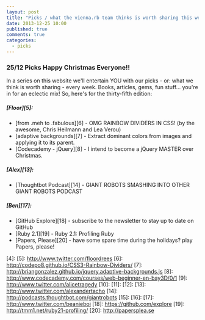 ```yaml
---
layout: post
title: "Picks / what the vienna.rb team thinks is worth sharing this week"
date: 2013-12-25 10:00
published: true
comments: true
categories:
  - picks
---
```


### 25/12 Picks Happy Christmas Everyone!!

In a series on this website we'll entertain YOU with our picks - or: what we think is worth sharing - every week.
Books, articles, gems, fun stuff... you're in for an eclectic mix! So, here's for the thirty-fifth edition:

##### [Floor][5]:
  - [from .meh to .fabulous][6] - OMG RAINBOW DIVIDERS IN CSS! (by the awesome, Chris Heilmann and Lea Verou)
  - [adaptive backgrounds][7] - Extract dominant colors from images and applying it to its parent.
  - [Codecademy - jQuery][8] - I intend to become a jQuery MASTER over Christmas.

##### [Alex][13]:
  - [Thoughtbot Podcast][14] - GIANT ROBOTS SMASHING INTO OTHER GIANT ROBOTS PODCAST

##### [Ben][17]:
  - [GitHub Explore][18] - subscribe to the newsletter to stay up to date on GitHub
  - [Ruby 2.1][19] - Ruby 2.1: Profiling Ruby
  - [Papers, Please][20] - have some spare time during the holidays? play Papers, please!

[1]: http://www.twitter.com/pxlpnk
[2]:
[3]:
[4]:
[5]: http://www.twitter.com/floordrees
[6]: http://codepo8.github.io/CSS3-Rainbow-Dividers/
[7]: http://briangonzalez.github.io/jquery.adaptive-backgrounds.js
[8]: http://www.codecademy.com/courses/web-beginner-en-bay3D/0/1
[9]: http://www.twitter.com/alicetragedy
[10]:
[11]:
[12]:
[13]: http://www.twitter.com/alexandertacho
[14]: http://podcasts.thoughtbot.com/giantrobots
[15]:
[16]:
[17]: http://www.twitter.com/beanieboi
[18]: https://github.com/explore
[19]: http://tmm1.net/ruby21-profiling/
[20]: http://papersplea.se
